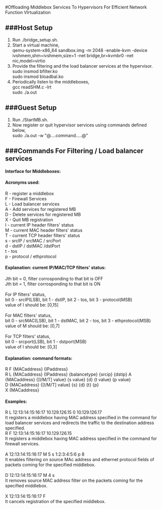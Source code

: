 #Offloading Middlebox Services To Hypervisors For Efficient Network Function VIrtualization

###Host Setup
--------------
1) Run ./bridge_setup.sh.<br/>
2) Start a virtual machine,<br/>
	qemu-system-x86_64 sandbox.img -m 2048 -enable-kvm -device ivshmem,shm=ivshmem,size=1 -net bridge,br=kvmbr0 -net nic,model=virtio<br/>
3) Provide the filtering and the load balancer services at the hypervisor.<br/>
	sudo insmod bfilter.ko<br/>
	sudo insmod bloadbal.ko<br/>
4) Periodically listen to the middleboxes,<br/>
	gcc readSHM.c -lrt<br/>
	sudo ./a.out<br/>

###Guest Setup
---------------
1) Run ./StartMB.sh.<br/>
2) Now register or quit hypervisor services using commands defined below,<br/>
	sudo ./a.out -w "@....command.....@"<br/>
	

###Commands For Filtering / Load balancer services
---------------------------------------------------

#### Interface for Middleboxes:
#### Acronyms used:
R - register a middlebox <br/>
F - Firewall Services <br/>
L - Load balancer services <br/>
A - Add services for registered MB<br/> 
D - Delete services for registered MB<br/>
X - Quit MB registration<br/>
I - current IP header filters' status<br/>
M - current MAC header filters' status <br/>
T - current TCP header filters' status<br/>
s - srcIP / srcMAC / srcPort<br/>
d - dstIP / dstMAC /dstPort<br/>
t - tos<br/>
p - protocol / ethprotocol<br/>


#### Explanation: current IP/MAC/TCP filters' status:
Jth bit = 0, filter corrosponding to that bit is OFF<br/>
Jth bit = 1, filter corrosponding to that bit is ON<br/>
<br/>
For IP filters' status,<br/>
bit 0 - srcIP(LSB), bit 1 - dstIP, bit 2 - tos, bit 3 - protocol(MSB)<br/>
value of I should be: [0,15]<br/>
<br/>
For MAC filters' status,<br/>
bit 0 - srcMAC(LSB), bit 1 - dstMAC, bit 2 - tos, bit 3 - ethprotocol(MSB)<br/>
value of M should be: [0,7]<br/>
<br/>
For TCP filters' status,<br/>
bit 0 - srcport(LSB), bit 1 - dstport(MSB)<br/>
value of I should be: [0,3]<br/>


#### Explanation: command formats:<br/>
R F {MACaddress} {IPaddress} <br/>
R L {MACaddress} {IPaddress} {balancetype} {srcip} {dstip}
A {MACaddress} {[I/M/T] value} {s value} {d} {t value} {p value}<br/>
D {MACaddress} {[I/M/T] value} {s} {d} {t} {p}<br/>
X {MACaddress}<br/>


#### Examples:
R L 12:13:14:15:16:17 10.129.126.15 0 10.129.126.17<br/>
It registers a middlebox having MAC address specified in the command for load balancer services and redirects the traffic to the destination address specified. 
<br/>
R F 12:13:14:15:16:17 10.129.126.15 <br/>
It registers a middlebox having MAC address specified in the command for firewall services.<br/>
<br/>
A 12:13:14:15:16:17 M 5 s 1:2:3:4:5:6 p 8<br/>
It enables filtering on source MAc address and ethernet protocol fields of packets coming for the specified middlebox.<br/>
<br/>
D 12:13:14:15:16:17 M 4 s<br/>
It removes source MAC address filter on the packets coming for the specified middlebox.<br/>
<br/>
X 12:13:14:15:16:17 F<br/>
It cancels registration of the specified middlebox.<br/>


